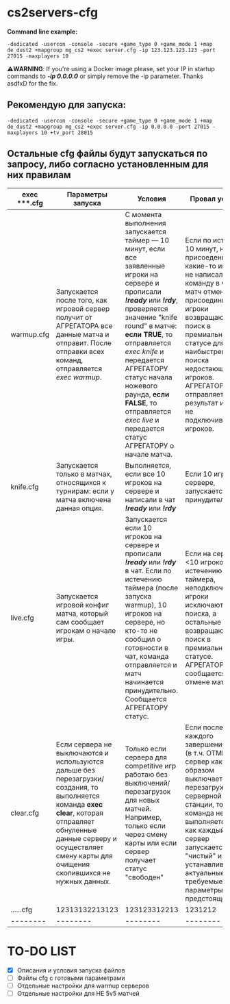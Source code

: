 # cs2servers-cfg

**Command line example:** 
```
-dedicated -usercon -console -secure +game_type 0 +game_mode 1 +map de_dust2 +mapgroup mg_cs2 +exec server.cfg -ip 123.123.123.123 -port 27015 -maxplayers 10
```

**⚠️WARNING**: If you're using a Docker image please, set your IP in startup commands to ___-ip 0.0.0.0___ or simply remove the -ip parameter. Thanks asdfxD for the fix.

## Рекомендую для запуска: 
```
-dedicated -usercon -console -secure +game_type 0 +game_mode 1 +map de_dust2 +mapgroup mg_cs2 +exec server.cfg -ip 0.0.0.0 -port 27015 -maxplayers 10 +tv_port 28015
```

## Остальные cfg файлы будут запускаться по запросу, либо согласно установленным для них правилам

| exec ***.cfg  | Параметры запуска | Условия | Провал условий |
| -------- | -------- |-------- |-------- |
| warmup.cfg | Запускается после того, как игровой сервер получит от АГРЕГАТОРА все данные матча и отправит. После отправки всех команд, отправляется *exec warmup*. | С момента выполнения запускается таймер — 10 минут, если все заявленные игроки на сервере и прописали  ___!ready___ или ___!rdy___, проверяется значение "knife round" в матче: **если TRUE**, то отправляется *exec knife* и передается АГРЕГАТОРУ статус начала ножевого раунда, **если FALSE**, то отправляется *exec live* и передается статус АГРЕГАТОРУ о начале матча. | Если по истечению 10 минут, не присоеденились какие-то игроки и не написали команду в чат, то матч отменяется, а присоединившиеся игроки возвращаются в поиск в премиальном статусе для наибыстрейшего поиска недостающих игроков. АГРЕГАТОРУ отправляется результат и данные не подключившыхся игроков. | 
| knife.cfg | Запускается только в матчах, относящихся к турнирам: если у матча включена данная опция. |  Выполняется, если все 10 игроков на сервере и написали в чат ___!ready___ или ___!rdy___ | Если 10 игроков на сервере, запускается принудительно. |
| live.cfg | Запускается игровой конфиг матча, который сам сообщает игрокам о начале игры. | Запускается если 10 игроков на сервере и прописали ___!ready___ или ___!rdy___ в чат. Если по истечению таймера (после запуска warmup), 10 игроков на сервере, но кто-то не сообщил о готовности в чат, команда отправляется и матч начинается принудительно. Сообщается АГРЕГАТОРУ статус. | Если на сервере <10 игроков по истечению таймера, неподключенные игроки исключаются из поиска, а остальные возвращаются в поиск в премиальном статусе. АГРЕГАТОРУ сообщается об отмене матча. |
| clear.cfg | Если сервера не выключаются и используются дальше без перезагрузки/создания, то выполняется команда **exec clear**, которая отправляет обнуленные данные серверу и осуществляет смену карты для очищения скопившихся не нужных данных. |Только если сервера для competitive игр работаю без выключений/перезагрузок для новых матчей. Например, только если через смену карты или если сервер получает статус "свободен"  | Если после каждого завершения матча (в т.ч. ОТМЕНЫ), сервер каким-то образом выключается или перезагружается в серверной станции, то команда не выполняется, так как каждый раз сервер запускается "чистый" и устанавливает актуальные требуемые параметры для предстоящей игры. |
| ......cfg | 12313132213123 | 123123312213| 1231212|
| -------- | -------- |-------- |-------- |


# TO-DO LIST 
- [x] Описания и условия запуска файлов
- [ ] Файлы cfg с готовыми параметрами
- [ ] Отдельные настройки для warmup серверов
- [ ] Отдельные настройки для НЕ 5v5 матчей
